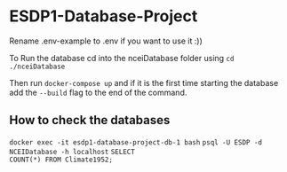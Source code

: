 # ESDP1-Database-Project

Rename .env-example to .env if you want to use it :))

To Run the database cd into the nceiDatabase folder using `cd ./nceiDatabase`

Then run `docker-compose up` and if it is the first time starting the database add the `--build` flag to the end of the
command.

## How to check the databases

<code>docker exec -it esdp1-database-project-db-1 bash</code>
<code>psql -U ESDP -d NCEIDatabase -h localhost</code>
<code>SELECT COUNT(\*) FROM Climate1952;</code>
